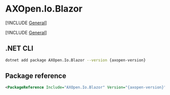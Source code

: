 # AXOpen.Io.Blazor

[!INCLUDE [General](../../docs/README.md)]

[!INCLUDE [General](../../../../docfx/articles/notes/NUGET_PACAKGE_BLAZOR_GENERAL.md)]

## .NET CLI

~~~bash
dotnet add package AXOpen.Io.Blazor --version {axopen-version}
~~~

## Package reference

~~~xml
<PackageReference Include="AXOpen.Io.Blazor" Version="{axopen-version}" />
~~~
